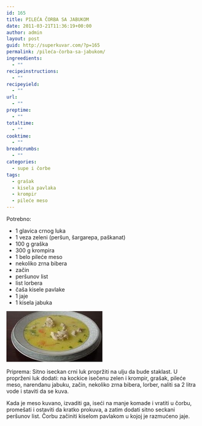 ```yaml
---
id: 165
title: PILEĆA ČORBA SA JABUKOM
date: 2011-03-21T11:36:19+00:00
author: admin
layout: post
guid: http://superkuvar.com/?p=165
permalink: /pileća-čorba-sa-jabukom/
ingreedients:
  - ""
recipeinstructions:
  - ""
recipeyield:
  - ""
url:
  - ""
preptime:
  - ""
totaltime:
  - ""
cooktime:
  - ""
breadcrumbs:
  - ""
categories:
  - supe i čorbe
tags:
  - grašak
  - kisela pavlaka
  - krompir
  - pileće meso
---
```

Potrebno:

  * 1 glavica crnog luka
  * 1 veza zeleni (peršun, šargarepa, paškanat)
  * 100 g graška
  * 300 g krompira
  * 1 belo pileće meso
  * nekoliko zrna bibera
  * začin
  * peršunov list
  * list lorbera
  * čaša kisele pavlake
  * 1 jaje
  * 1 kisela jabuka

<img class="alignnone size-full wp-image-810" title="pilecacorbasajabukom" src="/wp-content/uploads/2011/03/pilecacorbasajabukom-e1306838193995.jpg" alt="" width="250" height="132" /> 

Priprema: Sitno iseckan crni luk propržiti na ulju da bude staklast. U proprženi luk dodati: na kockice isečenu zelen i krompir, grašak, pileće meso, narendanu jabuku, začin, nekoliko zrna bibera, lorber, naliti sa 2 litra vode i staviti da se kuva.

Kada je meso kuvano, izvaditi ga, iseći na manje komade i vratiti u čorbu, promešati i ostaviti da kratko prokuva, a zatim dodati sitno seckani peršunov list. Čorbu začiniti kiselom pavlakom u kojoj je razmućeno jaje.
